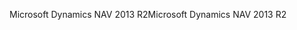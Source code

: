 <span data-ttu-id="f02f3-101">Microsoft Dynamics NAV 2013 R2</span><span class="sxs-lookup"><span data-stu-id="f02f3-101">Microsoft Dynamics NAV 2013 R2</span></span>